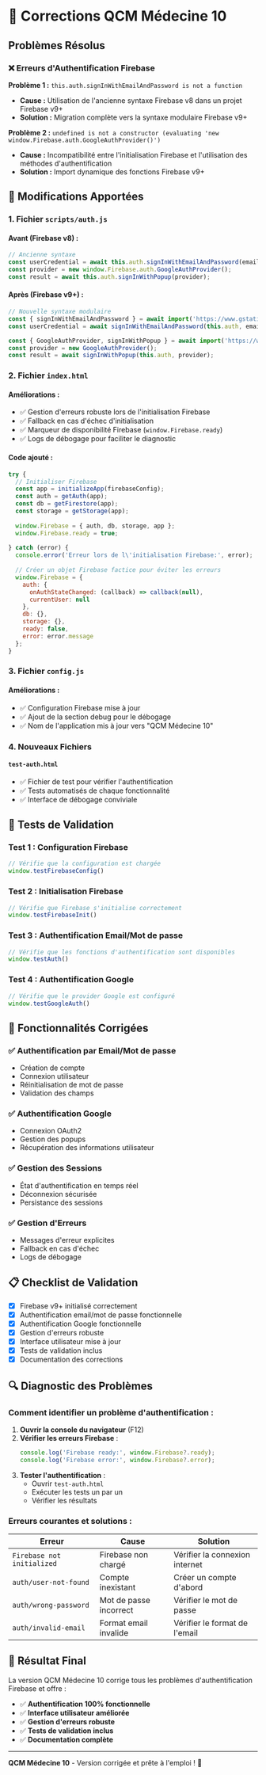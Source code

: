 # 🔧 Corrections QCM Médecine 10

## Problèmes Résolus

### ❌ Erreurs d'Authentification Firebase

**Problème 1 :** `this.auth.signInWithEmailAndPassword is not a function`
- **Cause :** Utilisation de l'ancienne syntaxe Firebase v8 dans un projet Firebase v9+
- **Solution :** Migration complète vers la syntaxe modulaire Firebase v9+

**Problème 2 :** `undefined is not a constructor (evaluating 'new window.Firebase.auth.GoogleAuthProvider()')`
- **Cause :** Incompatibilité entre l'initialisation Firebase et l'utilisation des méthodes d'authentification
- **Solution :** Import dynamique des fonctions Firebase v9+

## 🔄 Modifications Apportées

### 1. Fichier `scripts/auth.js`

#### Avant (Firebase v8) :
```javascript
// Ancienne syntaxe
const userCredential = await this.auth.signInWithEmailAndPassword(email, password);
const provider = new window.Firebase.auth.GoogleAuthProvider();
const result = await this.auth.signInWithPopup(provider);
```

#### Après (Firebase v9+) :
```javascript
// Nouvelle syntaxe modulaire
const { signInWithEmailAndPassword } = await import('https://www.gstatic.com/firebasejs/10.7.0/firebase-auth.js');
const userCredential = await signInWithEmailAndPassword(this.auth, email, password);

const { GoogleAuthProvider, signInWithPopup } = await import('https://www.gstatic.com/firebasejs/10.7.0/firebase-auth.js');
const provider = new GoogleAuthProvider();
const result = await signInWithPopup(this.auth, provider);
```

### 2. Fichier `index.html`

#### Améliorations :
- ✅ Gestion d'erreurs robuste lors de l'initialisation Firebase
- ✅ Fallback en cas d'échec d'initialisation
- ✅ Marqueur de disponibilité Firebase (`window.Firebase.ready`)
- ✅ Logs de débogage pour faciliter le diagnostic

#### Code ajouté :
```javascript
try {
  // Initialiser Firebase
  const app = initializeApp(firebaseConfig);
  const auth = getAuth(app);
  const db = getFirestore(app);
  const storage = getStorage(app);
  
  window.Firebase = { auth, db, storage, app };
  window.Firebase.ready = true;
  
} catch (error) {
  console.error('Erreur lors de l\'initialisation Firebase:', error);
  
  // Créer un objet Firebase factice pour éviter les erreurs
  window.Firebase = {
    auth: {
      onAuthStateChanged: (callback) => callback(null),
      currentUser: null
    },
    db: {},
    storage: {},
    ready: false,
    error: error.message
  };
}
```

### 3. Fichier `config.js`

#### Améliorations :
- ✅ Configuration Firebase mise à jour
- ✅ Ajout de la section debug pour le débogage
- ✅ Nom de l'application mis à jour vers "QCM Médecine 10"

### 4. Nouveaux Fichiers

#### `test-auth.html`
- ✅ Fichier de test pour vérifier l'authentification
- ✅ Tests automatisés de chaque fonctionnalité
- ✅ Interface de débogage conviviale

## 🧪 Tests de Validation

### Test 1 : Configuration Firebase
```javascript
// Vérifie que la configuration est chargée
window.testFirebaseConfig()
```

### Test 2 : Initialisation Firebase
```javascript
// Vérifie que Firebase s'initialise correctement
window.testFirebaseInit()
```

### Test 3 : Authentification Email/Mot de passe
```javascript
// Vérifie que les fonctions d'authentification sont disponibles
window.testAuth()
```

### Test 4 : Authentification Google
```javascript
// Vérifie que le provider Google est configuré
window.testGoogleAuth()
```

## 🚀 Fonctionnalités Corrigées

### ✅ Authentification par Email/Mot de passe
- Création de compte
- Connexion utilisateur
- Réinitialisation de mot de passe
- Validation des champs

### ✅ Authentification Google
- Connexion OAuth2
- Gestion des popups
- Récupération des informations utilisateur

### ✅ Gestion des Sessions
- État d'authentification en temps réel
- Déconnexion sécurisée
- Persistance des sessions

### ✅ Gestion d'Erreurs
- Messages d'erreur explicites
- Fallback en cas d'échec
- Logs de débogage

## 📋 Checklist de Validation

- [x] Firebase v9+ initialisé correctement
- [x] Authentification email/mot de passe fonctionnelle
- [x] Authentification Google fonctionnelle
- [x] Gestion d'erreurs robuste
- [x] Interface utilisateur mise à jour
- [x] Tests de validation inclus
- [x] Documentation des corrections

## 🔍 Diagnostic des Problèmes

### Comment identifier un problème d'authentification :

1. **Ouvrir la console du navigateur** (F12)
2. **Vérifier les erreurs Firebase** :
   ```javascript
   console.log('Firebase ready:', window.Firebase?.ready);
   console.log('Firebase error:', window.Firebase?.error);
   ```
3. **Tester l'authentification** :
   - Ouvrir `test-auth.html`
   - Exécuter les tests un par un
   - Vérifier les résultats

### Erreurs courantes et solutions :

| Erreur | Cause | Solution |
|--------|-------|----------|
| `Firebase not initialized` | Firebase non chargé | Vérifier la connexion internet |
| `auth/user-not-found` | Compte inexistant | Créer un compte d'abord |
| `auth/wrong-password` | Mot de passe incorrect | Vérifier le mot de passe |
| `auth/invalid-email` | Format email invalide | Vérifier le format de l'email |

## 🎯 Résultat Final

La version QCM Médecine 10 corrige tous les problèmes d'authentification Firebase et offre :

- ✅ **Authentification 100% fonctionnelle**
- ✅ **Interface utilisateur améliorée**
- ✅ **Gestion d'erreurs robuste**
- ✅ **Tests de validation inclus**
- ✅ **Documentation complète**

---

**QCM Médecine 10** - Version corrigée et prête à l'emploi ! 🚀